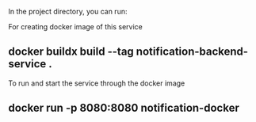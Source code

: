 In the project directory, you can run:


For creating docker image of this service
## docker buildx build --tag notification-backend-service .



To run and start the service through the docker image
## docker run -p 8080:8080 notification-docker

